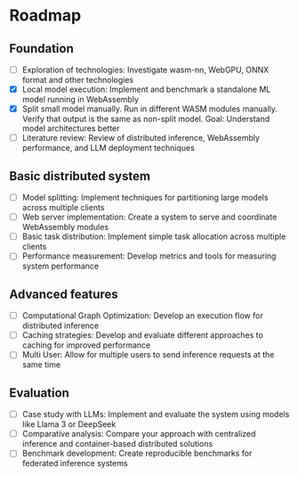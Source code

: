 # Roadmap

## Foundation

-   [ ] Exploration of technologies: Investigate wasm-nn, WebGPU, ONNX format and other technologies
-   [x] Local model execution: Implement and benchmark a standalone ML model running in WebAssembly
-   [x] Split small model manually. Run in different WASM modules manually. Verify that output is the same as non-split model. Goal: Understand model architectures better
-   [ ] Literature review: Review of distributed inference, WebAssembly performance, and LLM deployment techniques

## Basic distributed system

-   [ ] Model splitting: Implement techniques for partitioning large models across multiple clients
-   [ ] Web server implementation: Create a system to serve and coordinate WebAssembly modules
-   [ ] Basic task distribution: Implement simple task allocation across multiple clients
-   [ ] Performance measurement: Develop metrics and tools for measuring system performance

## Advanced features

-   [ ] Computational Graph Optimization: Develop an execution flow for distributed inference
-   [ ] Caching strategies: Develop and evaluate different approaches to caching for improved performance
-   [ ] Multi User: Allow for multiple users to send inference requests at the same time

## Evaluation

-   [ ] Case study with LLMs: Implement and evaluate the system using models like Llama 3 or DeepSeek
-   [ ] Comparative analysis: Compare your approach with centralized inference and container-based distributed solutions
-   [ ] Benchmark development: Create reproducible benchmarks for federated inference systems
